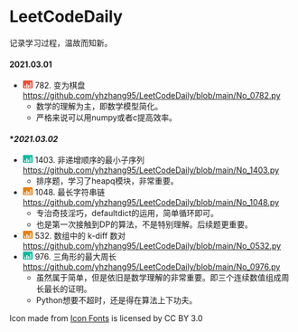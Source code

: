 # LeetCodeDaily

记录学习过程，温故而知新。


[comment]: <> (   <img src="icons/hard_icon.png" height='14'>   )
[comment]: <> (   <img src="icons/medi_icon.png" height='14'>   )
[comment]: <> (   <img src="icons/easy_icon.png" height='14'>   )

#### **2021.03.01**
+ <img src="icons/hard_icon.png" height='14'> 782. 变为棋盘 https://github.com/yhzhang95/LeetCodeDaily/blob/main/No_0782.py
	- 数学的理解为主，即数学模型简化。
	- 严格来说可以用numpy或者c提高效率。

#### **2021.03.02*

+ <img src="icons/easy_icon.png" height='14'> 1403. 非递增顺序的最小子序列 https://github.com/yhzhang95/LeetCodeDaily/blob/main/No_1403.py
	- 排序题，学习了heapq模块，非常重要。
+ <img src="icons/medi_icon.png" height='14'> 1048. 最长字符串链 https://github.com/yhzhang95/LeetCodeDaily/blob/main/No_1048.py
	- 专治奇技淫巧，defaultdict的运用，简单循环即可。
	- 也是第一次接触到DP的算法，不是特别理解。后续题更重要。
+ <img src="icons/medi_icon.png" height='14'> 532. 数组中的 k-diff 数对 https://github.com/yhzhang95/LeetCodeDaily/blob/main/No_0532.py
+ <img src="icons/easy_icon.png" height='14'> 976. 三角形的最大周长 https://github.com/yhzhang95/LeetCodeDaily/blob/main/No_0976.py
	- 虽然属于简单，但是依旧是数学理解的非常重要。即三个连续数值组成周长最长的证明。
	- Python想要不超时，还是得在算法上下功夫。



<div>Icon made from <a href="http://www.onlinewebfonts.com/icon">Icon Fonts</a> is licensed by CC BY 3.0</div>
